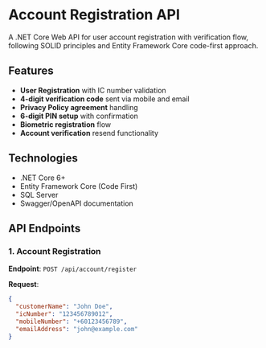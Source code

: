 # Account Registration API

A .NET Core Web API for user account registration with verification flow, following SOLID principles and Entity Framework Core code-first approach.

## Features

- **User Registration** with IC number validation
- **4-digit verification code** sent via mobile and email
- **Privacy Policy agreement** handling
- **6-digit PIN setup** with confirmation
- **Biometric registration** flow
- **Account verification** resend functionality

## Technologies

- .NET Core 6+
- Entity Framework Core (Code First)
- SQL Server
- Swagger/OpenAPI documentation

## API Endpoints

### 1. Account Registration

**Endpoint**: `POST /api/account/register`

**Request**:
```json
{
  "customerName": "John Doe",
  "icNumber": "123456789012",
  "mobileNumber": "+60123456789",
  "emailAddress": "john@example.com"
}

